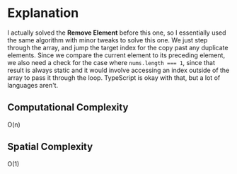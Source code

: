 # Explanation

I actually solved the **Remove Element** before this one, so I essentially used the same algorithm
with minor tweaks to solve this one. We just step through the array, and jump the target index for
the copy past any duplicate elements. Since we compare the current element to its preceding
element, we also need a check for the case where `nums.length === 1`, since that result is always
static and it would involve accessing an index outside of the array to pass it through the loop.
TypeScript is okay with that, but a lot of languages aren't.

## Computational Complexity

O(n)

## Spatial Complexity

O(1)
